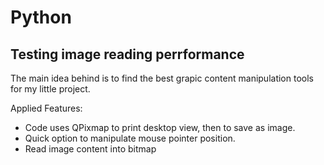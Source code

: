 # Python

## Testing image reading perrformance 

The main idea behind is to find the best grapic content manipulation tools for my little project. 

Applied Features:

* Code uses QPixmap to print desktop view, then to save as image. 
* Quick option to manipulate mouse pointer position. 
* Read image content into bitmap 
